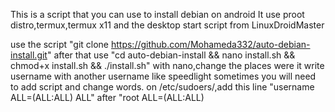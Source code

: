 This is a script that you can use to install debian on android
It use proot distro,termux,termux x11 and the desktop start script from LinuxDroidMaster

use the script "git clone https://github.com/Mohameda332/auto-debian-install.git"
after that use "cd auto-debian-install && nano install.sh && chmod+x install.sh && ./install.sh"
with nano,change the places were it write username with another username like speedlight
sometimes you will need to add script and change words.
on /etc/sudoers/,add this line "username ALL=(ALL:ALL) ALL" after "root ALL=(ALL:ALL)
